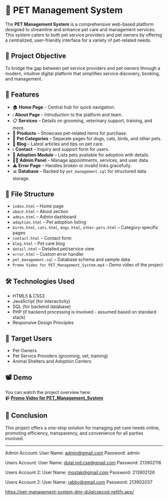 # 🐾 PET Management System

The **PET Management System** is a comprehensive web-based platform designed to streamline and enhance pet care and management services. This system caters to both pet service providers and pet owners by offering a centralized, user-friendly interface for a variety of pet-related needs.

## 🎯 Project Objective

To bridge the gap between pet service providers and pet owners through a modern, intuitive digital platform that simplifies service discovery, booking, and management.

## 🚀 Features

- 🏠 **Home Page** – Central hub for quick navigation.
- ℹ️ **About Page** – Introduction to the platform and team.
- 📋 **Services** – Details on grooming, veterinary support, training, and more.
- 🛒 **Products** – Showcase pet-related items for purchase.
- 🐾 **Pet Categories** – Separate pages for dogs, cats, birds, and other pets.
- 📝 **Blog** – Latest articles and tips on pet care.
- 📞 **Contact** – Inquiry and support form for users.
- 🐶 **Adoption Module** – Lists pets available for adoption with details.
- 🧑‍💼 **Admin Panel** – Manage appointments, services, and user data.
- ⚠️ **Error Page** – Handles broken or invalid links gracefully.
- 📊 **Database** – Backed by `pet_management.sql` for structured data storage.

## 📂 File Structure

- `index.html` – Home page
- `about.html` – About section
- `admin.html` – Admin dashboard
- `adoption.html` – Pet adoption listing
- `birds.html`, `cats.html`, `dogs.html`, `other-pets.html` – Category-specific pages
- `contact.html` – Contact form
- `blog.html` – Pet care blog
- `detail.html` – Detailed pet/service view
- `error.html` – Custom error handler
- `pet_management.sql` – Database schema and sample data
- `Promo Video for PET_Management_System.mp4` – Demo video of the project

## 🛠️ Technologies Used

- HTML5 & CSS3
- JavaScript (for interactivity)
- SQL (for backend database)
- PHP (if backend processing is involved - assumed based on standard stack)
- Responsive Design Principles

## 👥 Target Users

- Pet Owners
- Pet Service Providers (grooming, vet, training)
- Animal Shelters and Adoption Centers

## 📽️ Demo

You can watch the project overview here:  
📹 **[Promo Video for PET_Management_System](Promo%20Video%20for%20PET_Management_System.mp4)**

## 📌 Conclusion

This project offers a one-stop solution for managing pet care needs online, promoting efficiency, transparency, and convenience for all parties involved.

---





Admin Account:
 User Name: admin@gmail.com
 Password: admin


 Users Account:
  User Name: dulal.md.cse@gmail.com
  Password: 213902116


 Users Account 2:
  User Name: mostak@gmail.com
  Password: 213902126

 Users Account 2:
  User Name: rabby@gmail.com
  Password: 213902037
  






https://pet-management-system-dmr-dulalcsecod.netlify.app/
